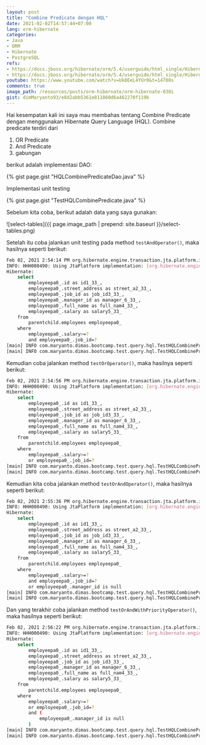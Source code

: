 ```yaml
---
layout: post
title: "Combine Predicate dengan HQL"
date: 2021-02-02T14:57:44+07:00
lang: orm-hibernate
categories:
- Java
- ORM
- Hibernate
- PostgreSQL
refs: 
- https://docs.jboss.org/hibernate/orm/5.4/userguide/html_single/Hibernate_User_Guide.html#hql-and-predicate
- https://docs.jboss.org/hibernate/orm/5.4/userguide/html_single/Hibernate_User_Guide.html#hql-or-predicate
youtube: https://www.youtube.com/watch?v=Uk8EeL4YUr0&t=14708s
comments: true
image_path: /resources/posts/orm-hibernate/orm-hibernate-030i
gist: dimMaryanto93/e8d2abb5361e811860d6a462270f119b
---
```


Hai kesempatan kali ini saya mau membahas tentang Combine Predicate dengan menggunakan Hibernate Query Language (HQL). Combine predicate terdiri dari 

1. OR Predicate
2. And Predicate
3. gabungan

berikut adalah implementasi DAO:

{% gist page.gist "HQLCombinePredicateDao.java" %}

Implementasi unit testing

{% gist page.gist "TestHQLCombinePredicate.java" %}

Sebelum kita coba, berikut adalah data yang saya gunakan:

![select-tables]({{ page.image_path | prepend: site.baseurl }}/select-tables.png)

Setelah itu coba jalankan unit testing pada method `testAndOperator()`, maka hasilnya seperti berikut:

```bash
Feb 02, 2021 2:54:14 PM org.hibernate.engine.transaction.jta.platform.internal.JtaPlatformInitiator initiateService
INFO: HHH000490: Using JtaPlatform implementation: [org.hibernate.engine.transaction.jta.platform.internal.NoJtaPlatform]
Hibernate: 
    select
        employeepa0_.id as id1_33_,
        employeepa0_.street_address as street_a2_33_,
        employeepa0_.job_id as job_id3_33_,
        employeepa0_.manager_id as manager_6_33_,
        employeepa0_.full_name as full_nam4_33_,
        employeepa0_.salary as salary5_33_ 
    from
        parentchild.employees employeepa0_ 
    where
        employeepa0_.salary>=? 
        and employeepa0_.job_id=?
[main] INFO com.maryanto.dimas.bootcamp.test.query.hql.TestHQLCombinePredicate - data: [Muhamad Yusuf, Prima, Insan]
[main] INFO com.maryanto.dimas.bootcamp.test.query.hql.TestHQLCombinePredicate - destroy hibernate session!
```

Kemudian coba jalankan method `testOrOperator()`, maka hasilnya seperti berikut:

```bash
Feb 02, 2021 2:54:56 PM org.hibernate.engine.transaction.jta.platform.internal.JtaPlatformInitiator initiateService
INFO: HHH000490: Using JtaPlatform implementation: [org.hibernate.engine.transaction.jta.platform.internal.NoJtaPlatform]
Hibernate: 
    select
        employeepa0_.id as id1_33_,
        employeepa0_.street_address as street_a2_33_,
        employeepa0_.job_id as job_id3_33_,
        employeepa0_.manager_id as manager_6_33_,
        employeepa0_.full_name as full_nam4_33_,
        employeepa0_.salary as salary5_33_ 
    from
        parentchild.employees employeepa0_ 
    where
        employeepa0_.salary>=? 
        or employeepa0_.job_id=?
[main] INFO com.maryanto.dimas.bootcamp.test.query.hql.TestHQLCombinePredicate - data: [Dimas Maryanto, Muhamad Yusuf, Prima, Insan, Hari Sapto Adi, Abdul, Dea, Putri]
[main] INFO com.maryanto.dimas.bootcamp.test.query.hql.TestHQLCombinePredicate - destroy hibernate session!
```

Kemudian kita coba jalankan method `testOrAndOperator()`, maka hasilnya seperti berikut:

```bash
Feb 02, 2021 2:55:36 PM org.hibernate.engine.transaction.jta.platform.internal.JtaPlatformInitiator initiateService
INFO: HHH000490: Using JtaPlatform implementation: [org.hibernate.engine.transaction.jta.platform.internal.NoJtaPlatform]
Hibernate: 
    select
        employeepa0_.id as id1_33_,
        employeepa0_.street_address as street_a2_33_,
        employeepa0_.job_id as job_id3_33_,
        employeepa0_.manager_id as manager_6_33_,
        employeepa0_.full_name as full_nam4_33_,
        employeepa0_.salary as salary5_33_ 
    from
        parentchild.employees employeepa0_ 
    where
        employeepa0_.salary>=? 
        and employeepa0_.job_id=? 
        or employeepa0_.manager_id is null
[main] INFO com.maryanto.dimas.bootcamp.test.query.hql.TestHQLCombinePredicate - data: [Muhamad Yusuf, Prima, Insan, Hari Sapto Adi, Dea, Putri]
[main] INFO com.maryanto.dimas.bootcamp.test.query.hql.TestHQLCombinePredicate - destroy hibernate session!
```

Dan yang terakhir coba jalankan method `testOrAndWithPriorityOperator()`, maka hasilnya seperti berikut:

```bash
Feb 02, 2021 2:56:22 PM org.hibernate.engine.transaction.jta.platform.internal.JtaPlatformInitiator initiateService
INFO: HHH000490: Using JtaPlatform implementation: [org.hibernate.engine.transaction.jta.platform.internal.NoJtaPlatform]
Hibernate: 
    select
        employeepa0_.id as id1_33_,
        employeepa0_.street_address as street_a2_33_,
        employeepa0_.job_id as job_id3_33_,
        employeepa0_.manager_id as manager_6_33_,
        employeepa0_.full_name as full_nam4_33_,
        employeepa0_.salary as salary5_33_ 
    from
        parentchild.employees employeepa0_ 
    where
        employeepa0_.salary>=? 
        or employeepa0_.job_id=? 
        and (
            employeepa0_.manager_id is null
        )
[main] INFO com.maryanto.dimas.bootcamp.test.query.hql.TestHQLCombinePredicate - data: [Dimas Maryanto, Muhamad Yusuf, Prima, Insan, Hari Sapto Adi, Dea, Putri]
[main] INFO com.maryanto.dimas.bootcamp.test.query.hql.TestHQLCombinePredicate - destroy hibernate session!
```